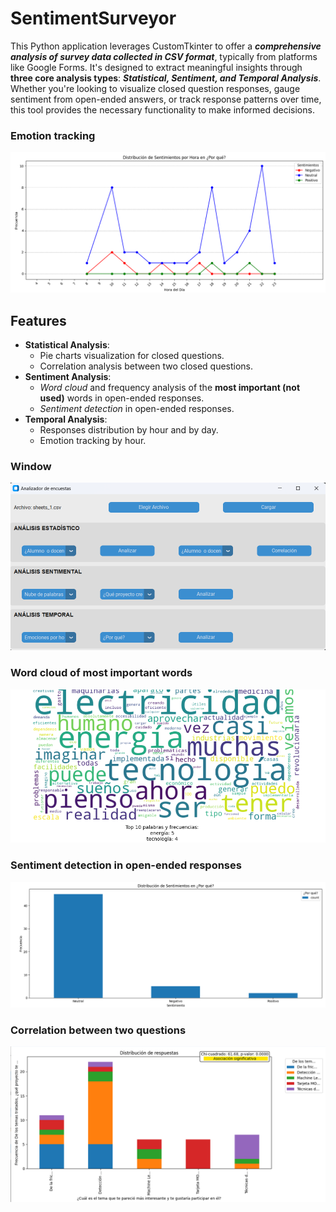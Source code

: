 # **SentimentSurveyor**
This Python application leverages CustomTkinter to offer a ***comprehensive analysis of survey data collected in CSV format***, typically from platforms like Google Forms. It's designed to extract meaningful insights through **three core analysis types**: ***Statistical, Sentiment, and Temporal Analysis***. Whether you're looking to visualize closed question responses, gauge sentiment from open-ended answers, or track response patterns over time, this tool provides the necessary functionality to make informed decisions.

### **Emotion tracking**
![](assets/emotions_per_hour.png)

## Features
- **Statistical Analysis**:
  - Pie charts visualization for closed questions.
  - Correlation analysis between two closed questions.
- **Sentiment Analysis**:
  - *Word cloud* and frequency analysis of the **most important (not used)** words in open-ended responses.
  - *Sentiment detection* in open-ended responses.
- **Temporal Analysis**:
  - Responses distribution by hour and by day.
  - Emotion tracking by hour.

### **Window**
![](assets/window.png)

### **Word cloud of most important words**
![](assets/wordcloud.png)

### **Sentiment detection in open-ended responses**
![](assets/sentiment.png)

### **Correlation between two questions**
![](assets/correlation.png)


